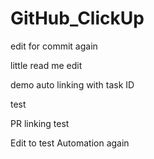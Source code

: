# GitHub_ClickUp

edit for commit again

little read me edit

demo auto linking with task ID

test

PR linking test

Edit to test Automation again 

